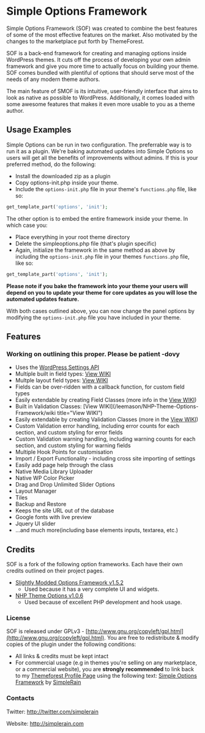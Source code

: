 Simple Options Framework
=============

Simple Options Framework (SOF) was created to combine the best features of some of the most effective features on the market. Also motivated by the changes to the marketplace put forth by ThemeForest.

SOF is a back-end framework for creating and managing options inside WordPress themes. It cuts off the process of developing your own admin framework and give you more time to actually focus on building your theme. SOF comes bundled with plentiful of options that should serve most of the needs of any modern theme authors.

The main feature of SMOF is its intuitive, user-friendly interface that aims to look as native as possible to WordPress. Additionally, it comes loaded with some awesome features that makes it even more usable to you as a theme author. 

## Usage Examples
Simple Options can be run in two configuration. The preferrable way is to run it as a plugin. We're baking automated updates into Simple Options so users will get all the benefits of improvements without admins. If this is your preferred method, do the following:
* Install the downloaded zip as a plugin
* Copy options-init.php inside your theme.
* Include the ```options-init.php``` file in your theme's ```functions.php``` file, like so:

```php
get_template_part('options', 'init');
```

The other option is to embed the entire framework inside your theme. In which case you:
* Place everything in your root theme directory
* Delete the simpleoptions.php file (that's plugin specific)
* Again, initialize the framework in the same method as above by including the ```options-init.php``` file in your themes ```functions.php``` file, like so:

```php
get_template_part('options', 'init');
```

**Please note if you bake the framework into your theme your users will depend on you to update your theme for core updates as you will lose the automated updates feature.**

With both cases outlined above, you can now change the panel options by modifying the ```options-init.php``` file you have included in your theme.


## Features 
### Working on outlining this proper. Please be patient -dovy
* Uses the [WordPress Settings API](http://codex.wordpress.org/Settings_API "WordPress Settings API")
* Multiple built in field types: [View WIKI](/leemason/NHP-Theme-Options-Framework/wiki "View WIKI")
* Multple layout field types: [View WIKI](/leemason/NHP-Theme-Options-Framework/wiki "View WIKI")
* Fields can be over-ridden with a callback function, for custom field types
* Easily extendable by creating Field Classes (more info in the [View WIKI](/leemason/NHP-Theme-Options-Framework/wiki "View WIKI"))
* Built in Validation Classes: [View WIKI](/leemason/NHP-Theme-Options-Framework/wiki title="View WIKI")
* Easily extendable by creating Validation Classes (more in the [View WIKI](/leemason/NHP-Theme-Options-Framework/wiki "View WIKI"))
* Custom Validation error handling, including error counts for each section, and custom styling for error fields
* Custom Validation warning handling, including warning counts for each section, and custom styling for warning fields
* Multiple Hook Points for customisation
* Import / Export Functionality - including cross site importing of settings
* Easily add page help through the class
* Native Media Library Uploader
* Native WP Color Picker
* Drag and Drop Unlimited Slider Options
* Layout Manager
* Tiles
* Backup and Restore
* Keeps the site URL out of the database
* Google fonts with live preview
* Jquery UI slider
* ...and much more(including base elements inputs, textarea, etc.)

## Credits
SOF is a fork of the following option frameworks. Each have their own credits outlined on their project pages.

* [Slightly Modded Options Framework v1.5.2](https://github.com/sy4mil/Options-Framework)
	* Used because it has a very complete UI and widgets.
* [NHP Theme Options v1.0.6](https://github.com/leemason/NHP-Theme-Options-Framework)
	* Used because of excellent PHP development and hook usage.

### License

SOF is released under GPLv3 - [http://www.gnu.org/copyleft/gpl.html](http://www.gnu.org/copyleft/gpl.html). You are free to redistribute & modify copies of the plugin under the following conditions:

* All links & credits must be kept intact
* For commercial usage (e.g in themes you're selling on any marketplace, or a commercial website), you are **strongly recommended** to link back to my [Themeforest Profile Page](http://themeforest.net/user/SimpleRain) using the following text: [Simple Options Framework](https://github.com/SimpleRain/SimpleOptions) by [SimpleRain](http://themeforest.net/user/SimpleRain)

### Contacts

Twitter: http://twitter.com/simplerain

Website: http://simplerain.com